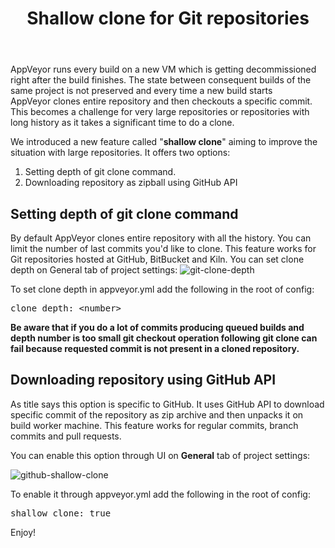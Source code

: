 ﻿---
layout: post
title: Shallow clone for Git repositories
---

AppVeyor runs every build on a new VM which is getting decommissioned right after the build finishes. The state between consequent builds of the same project is not preserved and every time a new build starts AppVeyor clones entire repository and then checkouts a specific commit. This becomes a challenge for very large repositories or repositories with long history as it takes a significant time to do a clone.

We introduced a new feature called "<strong>shallow clone</strong>" aiming to improve the situation with large repositories. It offers two options:
<ol>
    <li>Setting depth of git clone command.</li>
    <li>Downloading repository as zipball using GitHub API</li>
</ol>
<h2>Setting depth of git clone command</h2>
By default AppVeyor clones entire repository with all the history. You can limit the number of last commits you'd like to clone. This feature works for Git repositories hosted at GitHub, BitBucket and Kiln. You can set clone depth on General tab of project settings:

<img src="/site/_posts/images/shallow-clone/git-clone-depth.png" alt="git-clone-depth">

To set clone depth in appveyor.yml add the following in the root of config:
<pre>clone_depth: &lt;number&gt;</pre>
<strong>Be aware that if you do a lot of commits producing queued builds and depth number is too small git checkout operation following git clone can fail because requested commit is not present in a cloned repository.</strong>
<h2>Downloading repository using GitHub API</h2>
As title says this option is specific to GitHub. It uses GitHub API to download specific commit of the repository as zip archive and then unpacks it on build worker machine. This feature works for regular commits, branch commits and pull requests.

You can enable this option through UI on <strong>General</strong> tab of project settings:

<img src="/site/_posts/images/shallow-clone/github-shallow-clone.png" alt="github-shallow-clone">

To enable it through appveyor.yml add the following in the root of config:
<pre>shallow_clone: true</pre>
Enjoy!